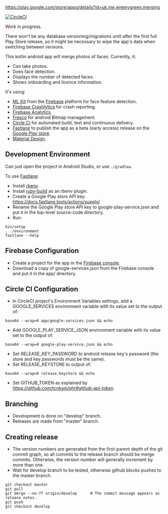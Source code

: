 https://play.google.com/store/apps/details?id=uk.me.jeremygreen.merging

[![CircleCI](https://circleci.com/gh/jg210/merging.svg?style=svg)](https://circleci.com/gh/jg210/merging)

Work in progress.

There won't be any database versioning/migrations until after the first full Play Store release, so it might be necessary to wipe the app's data when switching between versions.

This kotlin android app will merge photos of faces. Currently, it:

* Can take photos.
* Does face detection.
* Displays the number of detected faces.
* Shows onboarding and licence information.

It's using:

* [ML Kit](https://developers.google.com/ml-kit/) from the [Firebase](https://firebase.google.com/) platform for face feature detection.
* [Firebase Crashlytics](https://firebase.google.com/docs/crashlytics/) for crash reporting.
* [Firebase Analytics](https://firebase.google.com/docs/analytics).
* [Fresco](https://developers.google.com/ml-kit/) for android Bitmap management.
* [Circle CI](https://circleci.com/gh/jg210/merging) for automated build, test and continuous delivery.
* [Fastlane](https://fastlane.tools/) to publish the app as a beta (early access) release on the [Google Play store](https://play.google.com/store/apps/details?id=uk.me.jeremygreen.merging).
* [Material Design](https://material.io/design/).

## Development Environment

Can just open the project in Android Studio, or use `./gradlew`.

To use [Fastlane](https://fastlane.tools/):

* Install [rbenv](https://github.com/rbenv/rbenv#installation).
* Install [ruby-build](https://github.com/rbenv/ruby-build#installation) as an rbenv plugin.
* Create a Google Play store API key: https://docs.fastlane.tools/actions/supply/
* Rename the Google Play store API key to google-play-service.json and put it in the top-level source-code directory.
* Run:

```
bin/setup
. ./environment
fastlane --help
```

## Firebase Configuration

* Create a project for the app in the [Firebase console](https://console.firebase.google.com/).
* Download a copy of google-services.json from the Firebase console and put it in the app/ directory.

## Circle CI Configuration

* In CircleCI project's Environment Variables settings, add a GOOGLE_SERVICES environment variable with its value set to the output of:

```
base64 --wrap=0 app/google-services.json && echo
```

* Add GOOGLE_PLAY_SERVICE_JSON environment variable with its value set to the output of:

```
base64 --wrap=0 google-play-service.json && echo
```

* Set RELEASE_KEY_PASSWORD to android release key's password (the store and key passwords must be the same).
* Set RELEASE_KEYSTORE to output of:

```
base64 --wrap=0 release.keystore && echo
```

* Set GITHUB_TOKEN as explained by https://github.com/tcnksm/ghr#github-api-token. 

## Branching

* Development is done on "develop" branch.
* Releases are made from "master" branch. 

## Creating release

* The version numbers are generated from the first-parent depth of the git commit graph, so all commits to the release branch should be merge commits. Otherwise, the version number will generally increment by more than one.
* Wait for develop branch to be tested, otherwise github blocks pushes to the master branch.

```
git checkout master
git pull
git merge --no-ff origin/develop      # The commit message appears as release notes.
git push
git checkout develop
```

